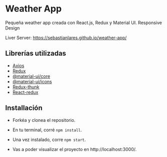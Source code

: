 # Weather App

Pequeña weather app creada con React.js, Redux y Material UI. Responsive Design

Liver Server: https://sebastianlares.github.io/weather-app/

## Librerías utilizadas

- [Axios](https://www.npmjs.com/package/axios)
- [Redux](https://www.npmjs.com/package/redux)
- [@material-ui/core](https://www.npmjs.com/package/@material-ui/core)
- [@material-ui/icons](https://www.npmjs.com/package/@material-ui/icons)
- [Redux-thunk](https://www.npmjs.com/package/redux-thunk)
- [React-redux](https://www.npmjs.com/package/react-redux)

## Installación

- Forkéa y clonea el repositorio.

- En tu terminal, corré `npm install`.
- Una vez instalado, corre `npm start`.
- Vas a poder visualizar el proyecto en http://localhost:3000/.
